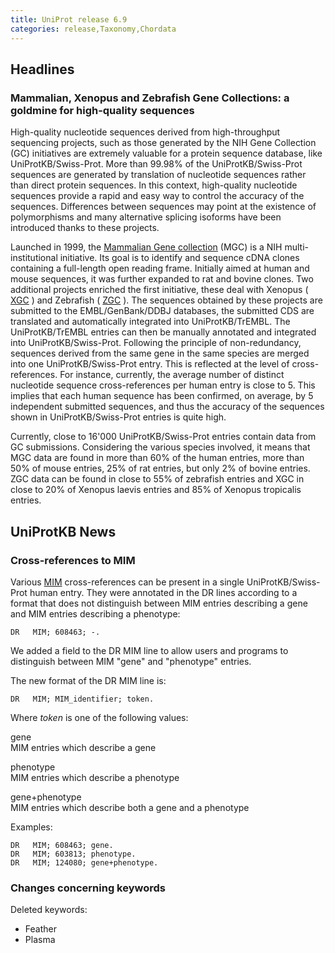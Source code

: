 ```yaml
---
title: UniProt release 6.9
categories: release,Taxonomy,Chordata
---
```


## Headlines

### Mammalian, Xenopus and Zebrafish Gene Collections: a goldmine for high-quality sequences

High-quality nucleotide sequences derived from high-throughput sequencing projects, such as those generated by the NIH Gene Collection (GC) initiatives are extremely valuable for a protein sequence database, like UniProtKB/Swiss-Prot. More than 99.98% of the UniProtKB/Swiss-Prot sequences are generated by translation of nucleotide sequences rather than direct protein sequences. In this context, high-quality nucleotide sequences provide a rapid and easy way to control the accuracy of the sequences. Differences between sequences may point at the existence of polymorphisms and many alternative splicing isoforms have been introduced thanks to these projects.

Launched in 1999, the [Mammalian Gene collection](http://mgc.nci.nih.gov/) (MGC) is a NIH multi-institutional initiative. Its goal is to identify and sequence cDNA clones containing a full-length open reading frame. Initially aimed at human and mouse sequences, it was further expanded to rat and bovine clones. Two additional projects enriched the first initiative, these deal with Xenopus ( [XGC](http://xgc.nci.nih.gov/) ) and Zebrafish ( [ZGC](http://zgc.nci.nih.gov/) ). The sequences obtained by these projects are submitted to the EMBL/GenBank/DDBJ databases, the submitted CDS are translated and automatically integrated into UniProtKB/TrEMBL. The UniProtKB/TrEMBL entries can then be manually annotated and integrated into UniProtKB/Swiss-Prot. Following the principle of non-redundancy, sequences derived from the same gene in the same species are merged into one UniProtKB/Swiss-Prot entry. This is reflected at the level of cross-references. For instance, currently, the average number of distinct nucleotide sequence cross-references per human entry is close to 5. This implies that each human sequence has been confirmed, on average, by 5 independent submitted sequences, and thus the accuracy of the sequences shown in UniProtKB/Swiss-Prot entries is quite high.

Currently, close to 16'000 UniProtKB/Swiss-Prot entries contain data from GC submissions. Considering the various species involved, it means that MGC data are found in more than 60% of the human entries, more than 50% of mouse entries, 25% of rat entries, but only 2% of bovine entries. ZGC data can be found in close to 55% of zebrafish entries and XGC in close to 20% of Xenopus laevis entries and 85% of Xenopus tropicalis entries.

  

## UniProtKB News

### Cross-references to MIM

Various [MIM](http://www.ncbi.nlm.nih.gov/entrez/query.fcgi?db=OMIM) cross-references can be present in a single UniProtKB/Swiss-Prot human entry. They were annotated in the DR lines according to a format that does not distinguish between MIM entries describing a gene and MIM entries describing a phenotype:

    DR   MIM; 608463; -.

We added a field to the DR MIM line to allow users and programs to distinguish between MIM "gene" and "phenotype" entries.

The new format of the DR MIM line is:

    DR   MIM; MIM_identifier; token.

Where *token* is one of the following values:

gene  
MIM entries which describe a gene

phenotype  
MIM entries which describe a phenotype

gene+phenotype  
MIM entries which describe both a gene and a phenotype

Examples:

    DR   MIM; 608463; gene.
    DR   MIM; 603813; phenotype.
    DR   MIM; 124080; gene+phenotype.

### Changes concerning keywords

Deleted keywords:

-   Feather
-   Plasma
